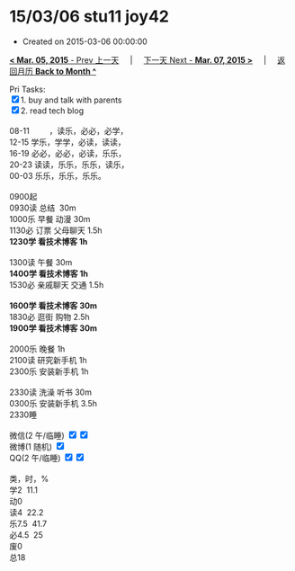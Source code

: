 # 15/03/06 stu11 joy42

- Created on 2015-03-06 00:00:00

[**< Mar. 05, 2015** - Prev 上一天](/lifelogs/2015/03/d05.md) &nbsp; &nbsp; | &nbsp; &nbsp; [下一天 Next - **Mar. 07, 2015 >**](/lifelogs/2015/03/d07.md) &nbsp; &nbsp; |  &nbsp; &nbsp; [返回月历 **Back to Month ^**](/lifelogs/2015/03/index.md)
<br/><div>Pri Tasks:</div><div><input type="checkbox" checked="true"/>1. buy and talk with parents</div><div><input type="checkbox" checked="true"/>2. read tech blog</div><div><br/>08-11         ，读乐，必必，必学，</div><div>12-15 学乐，学学，必读，读读，<br/>16-19 必必，必必，必读，乐乐，<br/>20-23 读读，乐乐，乐乐，读乐，</div><div>00-03 乐乐，乐乐，乐乐。<br/><div><br/></div>0900起<br/>0930读 总结  30m<br/>1000乐 早餐 动漫 30m<br/>1130必 订票 父母聊天 1.5h<br/><b>1230学 看技术博客 1h</b><div><br/></div>1300读 午餐 30m<br/><b>1400学 看技术博客 1h</b><br/>1530必 亲戚聊天 交通 1.5h</div><div><b><br/></b></div><div><b>1600学 看技术博客 30m</b></div><div><div>1830必 逛街 购物 2.5h</div><div><b>1900学 看技术博客 30m</b></div><div><br/></div>2000乐 晚餐 1h<br/>2100读 研究新手机 1h</div><div>2300乐 安装新手机 1h</div><div><div><br/></div>2330读 洗澡 听书 30m</div><div>0300乐 安装新手机 3.5h</div><div>2330睡<div><br/></div>微信(2 午/临睡) <input type="checkbox" checked="true"/><input type="checkbox" checked="true"/></div><div>微博(1 随机) <input type="checkbox" checked="true"/></div><div>QQ(2 午/临睡) <input type="checkbox" checked="true"/><input type="checkbox" checked="true"/></div><div><br/>类，时，%<br/>学2  11.1<br/>动0<br/>读4  22.2<br/>乐7.5  41.7<br/>必4.5  25<br/>废0<br/>总18<br/>

